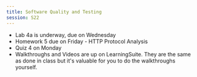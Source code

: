 ```yaml
---
title: Software Quality and Testing
session: S22
---
```


* Lab 4a is underway, due on Wednesday
* Homework 5 due on Friday - HTTP Protocol Analysis
* Quiz 4 on Monday
* Walkthroughs and Videos are up on LearningSuite. They are the same as done in class but it's valuable for you to do the walkthroughs yourself.

